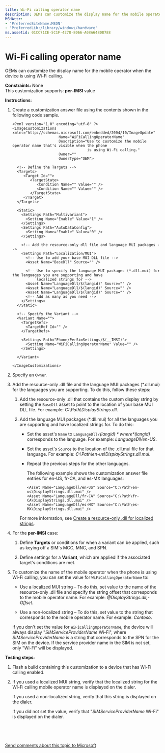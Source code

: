 ```yaml
---
title: Wi-Fi calling operator name
description: OEMs can customize the display name for the mobile operator when the device is using Wi-Fi calling.
MSHAttr:
- 'PreferredSiteName:MSDN'
- 'PreferredLib:/library/windows/hardware'
ms.assetid: 01CC71CE-5C1F-4278-8066-A08A64808788
---
```


# Wi-Fi calling operator name


OEMs can customize the display name for the mobile operator when the device is using Wi-Fi calling.

<a href="" id="constraints---none"></a>**Constraints:** None  
This customization supports: **per-IMSI** value

<a href="" id="instructions-"></a>**Instructions:**  
1.  Create a customization answer file using the contents shown in the following code sample.

    ``` syntax
    <?xml version="1.0" encoding="utf-8" ?>  
    <ImageCustomizations xmlns="http://schemas.microsoft.com/embedded/2004/10/ImageUpdate"  
                         Name="WiFiCallingOperatorName"  
                         Description="Use to customize the mobile operator name that's visible when the phone 
                                      is using Wi-Fi calling."  
                         Owner=""  
                         OwnerType="OEM"> 
      
      <!-- Define the Targets --> 
      <Targets>
         <Target Id="">
            <TargetState>
               <Condition Name="" Value="" />
               <Condition Name="" Value="" />
            </TargetState>
         </Target>
      </Targets>
      
      <Static>
        <Settings Path="Multivariant">
          <Setting Name="Enable" Value="1" />
        </Settings>
        <Settings Path="AutoDataConfig">
          <Setting Name="Enable" Value="0" />
        </Settings>

        <!-- Add the resource-only dll file and language MUI packages -->
        <Settings Path="Localization/MUI">  
          <!-- Use to add your base MUI DLL file -->
          <Asset Name="BaseDll" Source="" />

          <!-- Use to specify the language MUI packages (*.dll.mui) for the languages you are supporting and have 
               localized strings for -->
          <Asset Name="LanguageDll/$(langid)" Source="" />
          <Asset Name="LanguageDll/$(langid)" Source="" />
          <Asset Name="LanguageDll/$(langid)" Source="" />
          <!-- Add as many as you need -->         
        </Settings>
      </Static>

      <!-- Specify the Variant -->
      <Variant Name=""> 
        <TargetRefs>
          <TargetRef Id="" /> 
        </TargetRefs>

        <Settings Path="Phone/PerSimSettings/$(__IMSI)">  
          <Setting Name="WiFiCallingOperatorName" Value="" />      
        </Settings>  

      </Variant>

    </ImageCustomizations>
    ```

2.  Specify an `Owner`.

3.  Add the resource-only .dll file and the language MUI packages (\*.dll.mui) for the languages you are supporting. To do this, follow these steps:

    1.  Add the resource-only .dll that contains the custom display string by setting the `BaseDll` asset to point to the location of your base MUI DLL file. For example: *C:\\Path\\DisplayStrings.dll*.

    2.  Add the language MUI packages (\*.dll.mui) for all the languages you are supporting and have localized strings for. To do this:

        -   Set the asset's `Name` to `LanguageDll/`*$(langid)* where *$(langid)* corresponds to the language. For example: *LanguageDll/en-US*.

        -   Set the asset's `Source` to the location of the .dll.mui file for that language. For example: *C:\\Path\\en-us\\DisplayStrings.dll.mui*.

        -   Repeat the previous steps for the other languages.

            The following example shows the customization answer file entries for en-US, fr-CA, and es-MX languages:

            ``` syntax
            <Asset Name="LanguageDll/en-US" Source="C:\Path\en-us\DisplayStrings.dll.mui" />
            <Asset Name="LanguageDll/fr-CA" Source="C:\Path\fr-CA\DisplayStrings.dll.mui" />
            <Asset Name="LanguageDll/es-MX" Source="C:\Path\es-MX\DisplayStrings.dll.mui" />
            ```

        For more information, see [Create a resource-only .dll for localized strings](create-a-resource-only-dll-for-localized-strings.md).

4.  For the **per-IMSI** case:

    1.  Define **Targets** or conditions for when a variant can be applied, such as keying off a SIM's MCC, MNC, and SPN.

    2.  Define settings for a **Variant**, which are applied if the associated target's conditions are met.

5.  To customize the name of the mobile operator when the phone is using Wi-Fi calling, you can set the value for `WiFiCallingOperatorName` to:

    -   Use a localized MUI string – To do this, set value to the name of the resource-only .dll file and specify the string offset that corresponds to the mobile operator name. For example: *@DisplayStrings.dll,-Offset*.

    -   Use a non-localized string – To do this, set value to the string that corresponds to the mobile operator name. For example: *Contoso*.

    If you don't set the value for `WiFiCallingOperatorName`, the device will always display "*SIMServiceProviderName* Wi-Fi", where *SIMServiceProviderName* is a string that corresponds to the SPN for the SIM on the device. If the service provider name in the SIM is not set, only "Wi-Fi" will be displayed.

<a href="" id="testing-steps-"></a>**Testing steps:**  
1.  Flash a build containing this customization to a device that has Wi-Fi calling enabled.

2.  If you used a localized MUI string, verify that the localized string for the Wi-Fi calling mobile operator name is displayed on the dialer.

    If you used a non-localized string, verify that this string is displayed on the dialer.

    If you did not set the value, verify that "*SIMServiceProviderName* Wi-Fi" is displayed on the dialer.

 

 

[Send comments about this topic to Microsoft](mailto:wsddocfb@microsoft.com?subject=Documentation%20feedback%20%5Bp_phCustomization\p_phCustomization%5D:%20Wi-Fi%20calling%20operator%20name%20%20RELEASE:%20%289/7/2016%29&body=%0A%0APRIVACY%20STATEMENT%0A%0AWe%20use%20your%20feedback%20to%20improve%20the%20documentation.%20We%20don't%20use%20your%20email%20address%20for%20any%20other%20purpose,%20and%20we'll%20remove%20your%20email%20address%20from%20our%20system%20after%20the%20issue%20that%20you're%20reporting%20is%20fixed.%20While%20we're%20working%20to%20fix%20this%20issue,%20we%20might%20send%20you%20an%20email%20message%20to%20ask%20for%20more%20info.%20Later,%20we%20might%20also%20send%20you%20an%20email%20message%20to%20let%20you%20know%20that%20we've%20addressed%20your%20feedback.%0A%0AFor%20more%20info%20about%20Microsoft's%20privacy%20policy,%20see%20http://privacy.microsoft.com/default.aspx. "Send comments about this topic to Microsoft")




